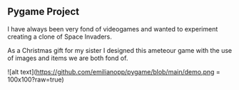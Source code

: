 ## Pygame Project

I have always been very fond of videogames and wanted to experiment creating a clone of Space Invaders.

As a Christmas gift for my sister I designed this ameteour game with the use of images and items we are both fond of. 

![alt text](https://github.com/emilianopp/pygame/blob/main/demo.png = 100x100?raw=true)
